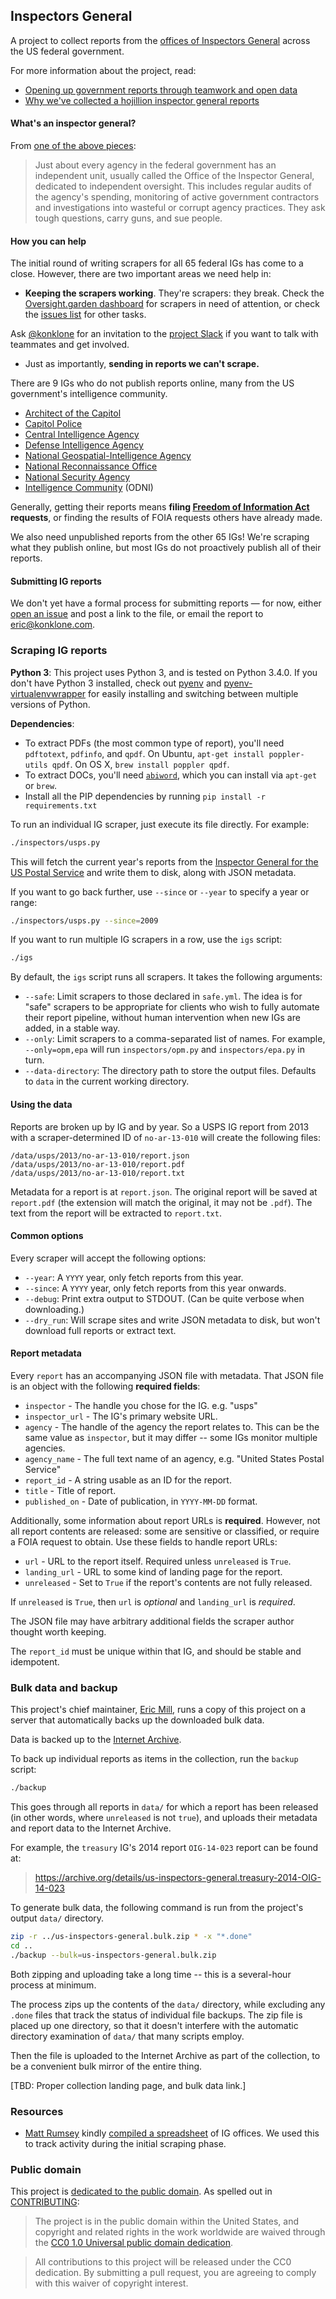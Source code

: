 ## Inspectors General

A project to collect reports from the [offices of Inspectors General](https://en.wikipedia.org/wiki/Office_of_the_Inspector_General) across the US federal government.

For more information about the project, read:

* [Opening up government reports through teamwork and open data](https://sunlightfoundation.com/blog/2014/11/07/opengov-voices-opening-up-government-reports-through-teamwork-and-open-data/)
* [Why we've collected a hojillion inspector general reports](http://sunlightfoundation.com/blog/2014/05/13/why-weve-collected-a-hojillion-inspector-general-reports/)


#### What's an inspector general?

From [one of the above pieces](https://sunlightfoundation.com/blog/2014/05/13/why-weve-collected-a-hojillion-inspector-general-reports/):

> Just about every agency in the federal government has an independent unit, usually called the Office of the Inspector General, dedicated to independent oversight. This includes regular audits of the agency's spending, monitoring of active government contractors and investigations into wasteful or corrupt agency practices. They ask tough questions, carry guns, and sue people.

#### How you can help

The initial round of writing scrapers for all 65 federal IGs has come to a close. However, there are two important areas we need help in:

* **Keeping the scrapers working**. They're scrapers: they break. Check the [Oversight.garden dashboard](https://oversight.garden/dashboard) for scrapers in need of attention, or check the [issues list](https://github.com/unitedstates/inspectors-general/issues) for other tasks.

Ask [@konklone](https://twitter.com/konklone) for an invitation to the [project Slack](https://oversight.slack.com) if you want to talk with teammates and get involved.

* Just as importantly, **sending in reports we can't scrape.**

There are 9 IGs who do not publish reports online, many from the US government's intelligence community.

* [Architect of the Capitol](http://www.aoc.gov/aoc/oig.cfm)
* [Capitol Police](http://www.uscapitolpolice.gov/oig.php)
* [Central Intelligence Agency](https://www.cia.gov/offices-of-cia/inspector-general)
* [Defense Intelligence Agency](http://www.dia.mil/About/OfficeoftheInspectorGeneral.aspx)
* [National Geospatial-Intelligence Agency](https://www.nga.mil/About/Pages/InspectorGeneral.aspx)
* [National Reconnaissance Office](http://www.nro.gov/offices/oig/cd.html)
* [National Security Agency](http://www.nsa.gov/about/oig/index.shtml)
* [Intelligence Community](http://www.dni.gov/index.php/about/organization/office-of-the-intelligence-community-inspector-general-who-we-are) (ODNI)

Generally, getting their reports means **filing [Freedom of Information Act](https://en.wikipedia.org/wiki/Freedom_of_Information_Act_(United_States)) requests**, or finding the results of FOIA requests others have already made.

We also need unpublished reports from the other 65 IGs! We're scraping what they publish online, but most IGs do not proactively publish all of their reports.

#### Submitting IG reports

We don't yet have a formal process for submitting reports &mdash; for now, either [open an issue](https://github.com/unitedstates/inspectors-general/issues/new) and post a link to the file, or email the report to [eric@konklone.com](mailto:eric@konklone.com).

### Scraping IG reports

**Python 3**: This project uses Python 3, and is tested on Python 3.4.0. If you don't have Python 3 installed, check out [pyenv](https://github.com/yyuu/pyenv) and [pyenv-virtualenvwrapper](https://github.com/yyuu/pyenv-virtualenvwrapper) for easily installing and switching between multiple versions of Python.

**Dependencies**:

* To extract PDFs (the most common type of report), you'll need `pdftotext`, `pdfinfo`, and `qpdf`. On Ubuntu, `apt-get install poppler-utils qpdf`. On OS X, `brew install poppler qpdf`.
* To extract DOCs, you'll need [`abiword`](http://www.abisource.com/), which you can install via `apt-get` or `brew`.
* Install all the PIP dependencies by running `pip install -r requirements.txt`

To run an individual IG scraper, just execute its file directly. For example:

```bash
./inspectors/usps.py
```

This will fetch the current year's reports from the [Inspector General for the US Postal Service](https://uspsoig.gov) and write them to disk, along with JSON metadata.

If you want to go back further, use `--since` or `--year` to specify a year or range:

```bash
./inspectors/usps.py --since=2009
```

If you want to run multiple IG scrapers in a row, use the `igs` script:

```bash
./igs
```

By default, the `igs` script runs all scrapers. It takes the following arguments:

* `--safe`: Limit scrapers to those declared in `safe.yml`. The idea is for "safe" scrapers to be appropriate for clients who wish to fully automate their report pipeline, without human intervention when new IGs are added, in a stable way.
* `--only`: Limit scrapers to a comma-separated list of names. For example, `--only=opm,epa` will run `inspectors/opm.py` and `inspectors/epa.py` in turn.
* `--data-directory`: The directory path to store the output files. Defaults to `data` in the current working directory.

#### Using the data

Reports are broken up by IG and by year. So a USPS IG report from 2013 with a scraper-determined ID of `no-ar-13-010` will create the following files:

```
/data/usps/2013/no-ar-13-010/report.json
/data/usps/2013/no-ar-13-010/report.pdf
/data/usps/2013/no-ar-13-010/report.txt
```

Metadata for a report is at `report.json`. The original report will be saved at `report.pdf` (the extension will match the original, it may not be `.pdf`). The text from the report will be extracted to `report.txt`.

#### Common options

Every scraper will accept the following options:

* `--year`: A `YYYY` year, only fetch reports from this year.
* `--since`: A `YYYY` year, only fetch reports from this year onwards.
* `--debug`: Print extra output to STDOUT. (Can be quite verbose when downloading.)
* `--dry_run`: Will scrape sites and write JSON metadata to disk, but won't download full reports or extract text.


#### Report metadata

Every `report` has an accompanying JSON file with metadata. That JSON file is an object with the following **required fields**:

* `inspector` - The handle you chose for the IG. e.g. "usps"
* `inspector_url` - The IG's primary website URL.
* `agency` - The handle of the agency the report relates to. This can be the same value as `inspector`, but it may differ -- some IGs monitor multiple agencies.
* `agency_name` - The full text name of an agency, e.g. "United States Postal Service"
* `report_id` - A string usable as an ID for the report.
* `title` - Title of report.
* `published_on` - Date of publication, in `YYYY-MM-DD` format.

Additionally, some information about report URLs is **required**. However, not all report contents are released: some are sensitive or classified, or require a FOIA request to obtain. Use these fields to handle report URLs:

* `url` - URL to the report itself. Required unless `unreleased` is `True`.
* `landing_url` - URL to some kind of landing page for the report.
* `unreleased` - Set to `True` if the report's contents are not fully released.

If `unreleased` is `True`, then `url` is *optional* and `landing_url` is *required*.

The JSON file may have arbitrary additional fields the scraper author thought worth keeping.

The `report_id` must be unique within that IG, and should be stable and idempotent.

### Bulk data and backup

This project's chief maintainer, [Eric Mill](https://twitter.com/konklone), runs a copy of this project on a server that automatically backs up the downloaded bulk data.

Data is backed up to the [Internet Archive](https://archive.org).

To back up individual reports as items in the collection, run the `backup` script:

```bash
./backup
```

This goes through all reports in `data/` for which a report has been released (in other words, where `unreleased` is not `true`), and uploads their metadata and report data to the Internet Archive.

For example, the `treasury` IG's 2014 report `OIG-14-023` report can be found at:

> https://archive.org/details/us-inspectors-general.treasury-2014-OIG-14-023

To generate bulk data, the following command is run from the project's output `data/` directory.

```bash
zip -r ../us-inspectors-general.bulk.zip * -x "*.done"
cd ..
./backup --bulk=us-inspectors-general.bulk.zip
```

Both zipping and uploading take a long time -- this is a several-hour process at minimum.

The process zips up the contents of the  `data/` directory, while excluding any `.done` files that track the status of individual file backups. The zip file is placed up one directory, so that it doesn't interfere with the automatic directory examination of `data/` that many scripts employ.

Then the file is uploaded to the Internet Archive as part of the collection, to be a convenient bulk mirror of the entire thing.

[TBD: Proper collection landing page, and bulk data link.]

### Resources

* [Matt Rumsey](https://twitter.com/mattrumsey) kindly [compiled a spreadsheet](https://docs.google.com/spreadsheet/ccc?key=0AoQuErjcV2a0dF9jUjRSczQ5WEVqd3RoS3dtLTdGQnc&usp=sharing) of IG offices. We used this to track activity during the initial scraping phase.

### Public domain

This project is [dedicated to the public domain](LICENSE). As spelled out in [CONTRIBUTING](CONTRIBUTING.md):

> The project is in the public domain within the United States, and copyright and related rights in the work worldwide are waived through the [CC0 1.0 Universal public domain dedication](https://creativecommons.org/publicdomain/zero/1.0/).

> All contributions to this project will be released under the CC0 dedication. By submitting a pull request, you are agreeing to comply with this waiver of copyright interest.
